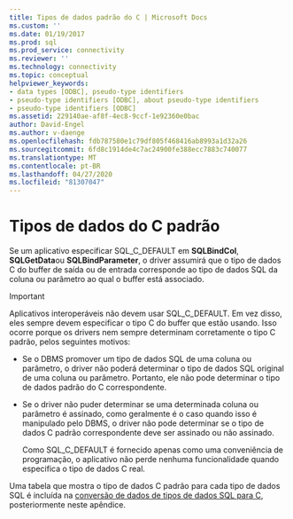 ```yaml
---
title: Tipos de dados padrão do C | Microsoft Docs
ms.custom: ''
ms.date: 01/19/2017
ms.prod: sql
ms.prod_service: connectivity
ms.reviewer: ''
ms.technology: connectivity
ms.topic: conceptual
helpviewer_keywords:
- data types [ODBC], pseudo-type identifiers
- pseudo-type identifiers [ODBC], about pseudo-type identifiers
- pseudo-type identifiers [ODBC]
ms.assetid: 229140ae-af8f-4ec8-9ccf-1e92360e0bac
author: David-Engel
ms.author: v-daenge
ms.openlocfilehash: fdb787580e1c79df805f468416ab8993a1d32a26
ms.sourcegitcommit: 6fd8c1914de4c7ac24900fe388ecc7883c740077
ms.translationtype: MT
ms.contentlocale: pt-BR
ms.lasthandoff: 04/27/2020
ms.locfileid: "81307047"
---
```

# <a name="default-c-data-types"></a>Tipos de dados do C padrão
Se um aplicativo especificar SQL_C_DEFAULT em **SQLBindCol**, **SQLGetData**ou **SQLBindParameter**, o driver assumirá que o tipo de dados C do buffer de saída ou de entrada corresponde ao tipo de dados SQL da coluna ou parâmetro ao qual o buffer está associado.  
  
> [!IMPORTANT]  
>  Aplicativos interoperáveis não devem usar SQL_C_DEFAULT. Em vez disso, eles sempre devem especificar o tipo C do buffer que estão usando. Isso ocorre porque os drivers nem sempre determinam corretamente o tipo C padrão, pelos seguintes motivos:  
  
-   Se o DBMS promover um tipo de dados SQL de uma coluna ou parâmetro, o driver não poderá determinar o tipo de dados SQL original de uma coluna ou parâmetro. Portanto, ele não pode determinar o tipo de dados padrão do C correspondente.  
  
-   Se o driver não puder determinar se uma determinada coluna ou parâmetro é assinado, como geralmente é o caso quando isso é manipulado pelo DBMS, o driver não pode determinar se o tipo de dados C padrão correspondente deve ser assinado ou não assinado.  
  
     Como SQL_C_DEFAULT é fornecido apenas como uma conveniência de programação, o aplicativo não perde nenhuma funcionalidade quando especifica o tipo de dados C real.  
  
 Uma tabela que mostra o tipo de dados C padrão para cada tipo de dados SQL é incluída na [conversão de dados de tipos de dados SQL para C](../../../odbc/reference/appendixes/converting-data-from-sql-to-c-data-types.md), posteriormente neste apêndice.
